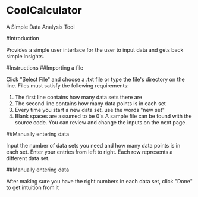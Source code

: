 # CoolCalculator
A Simple Data Analysis Tool

#Introduction

Provides a simple user interface for the user to input data and gets back simple insights.

#Instructions
##Importing a file

Click "Select File" and choose a .txt file or type the file's directory on the line. Files must satisfy the following requirements:

1. The first line contains how many data sets there are
2. The second line contains how many data points is in each set
3. Every time you start a new data set, use the words "new set"
4. Blank spaces are assumed to be 0's A sample file can be found with the source code. You can review and change the inputs on the next page.

##Manually entering data

Input the number of data sets you need and how many data points is in each set. Enter your entries from left to right. Each row represents a different data set.

##Manually entering data

After making sure you have the right numbers in each data set, click "Done" to get intuition from it 
